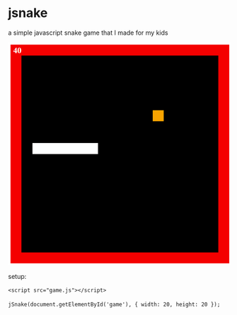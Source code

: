 # jsnake
a simple javascript snake game that I made for my kids

![jsnake screenshot](https://github.com/rvdkooy/jsnake/blob/master/screenshot.png)

setup:
```
<script src="game.js"></script>

jSnake(document.getElementById('game'), { width: 20, height: 20 });    
```
